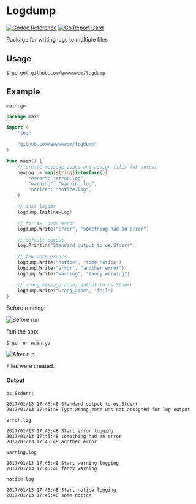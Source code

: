 # Logdump

[![Godoc Reference][godoc-img]][godoc]
[![Go Report Card][goreportcard-img]][goreportcard]

Package for writing logs to multiple files

## Usage
``` $ go get github.com/ewwwwwqm/logdump ```

## Example
``` main.go ```
```go
package main

import (
	"log"

	"github.com/ewwwwwqm/logdump"
)

func main() {
	// create message zones and assign files for output
	newLog := map[string]interface{}{
		"error": "error.log",
		"warning": "warning.log",
		"notice": "notice.log",
	}

	// init logger
	logdump.Init(newLog)

	// for ex. dump error
	logdump.Write("error", "something had an error")

	// default output
	log.Println("Standard output to os.Stderr")

	// few more errors
	logdump.Write("notice", "some notice")
	logdump.Write("error", "another error")
	logdump.Write("warning", "fancy warning")

	// wrong message zone, output to os.Stderr
	logdump.Write("wrong_zone", "fail")
}
```
Before running:

![Before run](https://lh3.googleusercontent.com/qu3mHs6Ug0fxwtFFDKb5BiJdsQRG1gpSyygB4mi4869ukJpdTtjoVaNzpwGzyBeSk1eZOpyvejSib56FayhNa1PP9FPIHvZ9jEED_bPO7rrLlcsNJBQzmuydzC2Kww5d-s1DlChnFOpiv3PV_bzYHYhVLODXJeq6IC8DfuzRQUq5jTBJIifzwdGXmaFtBW3islxQffHn4OJTbAqldgXXyPL4dX-5QO3GFagcjom-FN2Jm0c069H3ZhqvR6c_N1NbHuDsDR7pOggKq8R8cRbmdd5n4ZW2zrQbopzvH_H87pJdfVovAB8W1A9XxB6iebZk4PcRp1eHmFygImkVlCEd1xYWUfGFuBG_29YJ0VxVyh1e_uEtJ2uUnFh7lqerYHcSdyZVjaeTpZvLnkB4u-ppwmsU3KzyBKIU-x1_9nYQWjVkV5VUU8bFvFY2lFF4misTR7U-jaG6HKMVLhIaBVLY-RO7zQpOpDSesV3AFIo5sHhoiPNzMvwpEt1pOOjHRenwfkGQT0vvpIm7zrv00NJAGAXkmJviKC3qVK8n7xkO36-um4icFbvArQxIyQqtj_0OW8n7z2pb5eDKicR4qrNA066jHGoTcuaS7PSQZAK-37f2OyR32N-h1L3lLef_1WAepheI9A8G7eDQkvPN_reG3p_ylzscQz5jsXlmTHYJeg=w609-h84-no)

Run the app:

``` $ go run main.go ```

![After run](https://lh3.googleusercontent.com/ADOHxXnHMnZO1Dt5oqHhWBkuTq-5oM13mhQUcQtoMZ2LsPQqecsACPepOTbXZO9bemgJb0rHIKQAD7Sa45s6CXccUS7ugNbYehJZ69tXcj8y2PYBXLnT0SgzyXTmPVlY30r-BKuyBVFoMTsoZIE5Fx6w9LP2hDfd_Nb_vpPzy2sQRVSwxRXGilJKwSuc6M0b8YriUk4EB6e_d4FWGF6LTV9F6NeXg-WRKp5JS5XoHi5WAkW9ntlpKOd_EbMuNnw4IjJIbjI0d-geZEpXoT7RsKTRVjARUBuPR3K8LZ4MgPQMLM7e4MAC5-uH9JqB6Sp5Dbu9viEbrtlBG8HrhQmPlztJ7KBfBGxVmauzoRIqY4nOBffhXu7Wd89_jw5PsBtxr4tyf8w7bApdET2q98V2_UtDFz47L5mZ44OYPip6wEoSBEixSOhgajUdNY-Sz_HAWZDdszqyYA0R_H1SvGpMD-AVeTyTH849UAyl7yHJ4s2uON14VPztpJP-WvkRhpBnv5sDw-LM30uAOsuYfAEh8WLSoKxGdqxPlJsHnwDeRb_rvxAyKKp8PAz_bA0k8kywdIM8V6MgA8_5NIE5xCh-qfOgqAxBMog9qVSnSue5Tmd5bfgpmIQlQ5HuK9qUK2cjz6Utce_Eq70FdGprruyiT-n1ymg7fnPv1SJDHtYh6w=w609-h84-no)

Files were created.

#### Output
``` os.Stderr: ```
```
2017/01/13 17:45:48 Standard output to os.Stderr
2017/01/13 17:45:48 Type wrong_zone was not assigned for log output
```
``` error.log ```
```
2017/01/13 17:45:48 Start error logging
2017/01/13 17:45:48 something had an error
2017/01/13 17:45:48 another error
```
``` warning.log ```
```
2017/01/13 17:45:48 Start warning logging
2017/01/13 17:45:48 fancy warning
```
``` notice.log ```
```
2017/01/13 17:45:48 Start notice logging
2017/01/13 17:45:48 some notice
```

[godoc]: http://godoc.org/github.com/ewwwwwqm/logdump
[godoc-img]: https://godoc.org/github.com/ewwwwwqm/logdump?status.svg
[ci-img]: https://travis-ci.org/ewwwwwqm/logdump?branch=master
[cov-img]: https://coveralls.io/repos/github/ewwwwwqm/logdumpbadge.svg?branch=master
[ci]: https://travis-ci.org/ewwwwwqm/logdump
[cov]: https://coveralls.io/github/ewwwwwqm/logdump?branch=master
[goreportcard-img]: https://goreportcard.com/badge/github.com/ewwwwwqm/logdump
[goreportcard]: https://goreportcard.com/report/github.com/ewwwwwqm/logdump
